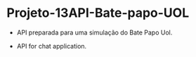 # Projeto-13API-Bate-papo-UOL

- API preparada para uma simulação do Bate Papo Uol.

- API for chat application. 
